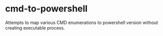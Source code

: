 # cmd-to-powershell
Attempts to map various CMD enumerations to powershell version without creating executable process.
